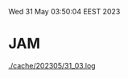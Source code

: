 Wed 31 May 03:50:04 EEST 2023
# JAM
<a href='./cache/202305/31_03.log'>./cache/202305/31_03.log</a>
